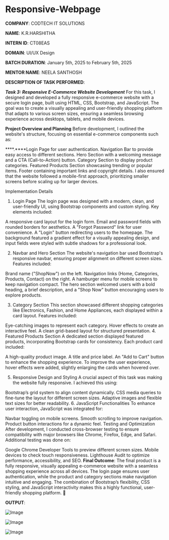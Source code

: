 # Responsive-Webpage

**COMPANY**: CODTECH IT SOLUTIONS

**NAME**: K.R.HARSHITHA

**INTERN ID**: CT08EAS

**DOMAIN**: UI/UX Design

**BATCH DURATION**: January 5th, 2025 to February 5th, 2025

**MENTOR NAME**: NEELA SANTHOSH

**DESCRIPTION OF TASK PERFORMED**:

***Task 3: Responsive E-Commerce Website Development***
For this task, I designed and developed a fully responsive e-commerce website with a secure login page, built using HTML, CSS, Bootstrap, and JavaScript. The goal was to create a visually appealing and user-friendly shopping platform that adapts to various screen sizes, ensuring a seamless browsing experience across desktops, tablets, and mobile devices.

**Project Overview and Planning**
Before development, I outlined the website's structure, focusing on essential e-commerce components such as:

****.****Login Page for user authentication.
Navigation Bar to provide easy access to different sections.
Hero Section with a welcoming message and a CTA (Call-to-Action) button.
Category Section to display product categories.
Featured Products Section showcasing trending or popular items.
Footer containing important links and copyright details.
I also ensured that the website followed a mobile-first approach, prioritizing smaller screens before scaling up for larger devices.

Implementation Details
1. Login Page
The login page was designed with a modern, clean, and user-friendly UI, using Bootstrap components and custom styling. Key elements included:

A responsive card layout for the login form.
Email and password fields with rounded borders for aesthetics.
A "Forgot Password" link for user convenience.
A "Login" button redirecting users to the homepage.
The background featured a gradient effect for a visually appealing design, and input fields were styled with subtle shadows for a professional look.

2. Navbar and Hero Section
The website's navigation bar used Bootstrap's responsive navbar, ensuring proper alignment on different screen sizes. Features included:

Brand name ("ShopNow") on the left.
Navigation links (Home, Categories, Products, Contact) on the right.
A hamburger menu for mobile screens to keep navigation compact.
The hero section welcomed users with a bold heading, a brief description, and a "Shop Now" button encouraging users to explore products.

3. Category Section
This section showcased different shopping categories like Electronics, Fashion, and Home Appliances, each displayed within a card layout. Features included:

Eye-catching images to represent each category.
Hover effects to create an interactive feel.
A clean grid-based layout for structured presentation.
4. Featured Products Section
A dedicated section displayed featured products, incorporating Bootstrap cards for consistency. Each product card included:

A high-quality product image.
A title and price label.
An "Add to Cart" button to enhance the shopping experience.
To improve the user experience, hover effects were added, slightly enlarging the cards when hovered over.

5. Responsive Design and Styling
A crucial aspect of this task was making the website fully responsive. I achieved this using:

Bootstrap’s grid system to align content dynamically.
CSS media queries to fine-tune the layout for different screen sizes.
Adaptive images and flexible text sizes for better readability.
6. JavaScript Functionalities
To enhance user interaction, JavaScript was integrated for:

Navbar toggling on mobile screens.
Smooth scrolling to improve navigation.
Product button interactions for a dynamic feel.
Testing and Optimization
After development, I conducted cross-browser testing to ensure compatibility with major browsers like Chrome, Firefox, Edge, and Safari. Additional testing was done on:

Google Chrome Developer Tools to preview different screen sizes.
Mobile devices to check touch responsiveness.
Lighthouse Audit to optimize performance, accessibility, and SEO.
**Final Outcome**:
The final product is a fully responsive, visually appealing e-commerce website with a seamless shopping experience across all devices. The login page ensures user authentication, while the product and category sections make navigation intuitive and engaging. The combination of Bootstrap’s flexibility, CSS styling, and JavaScript interactivity makes this a highly functional, user-friendly shopping platform. 🚀

**OUTPUT**: 

![Image](https://github.com/user-attachments/assets/4c7540ee-3c27-4ca1-9422-c3b3313dbc89)

![Image](https://github.com/user-attachments/assets/3c82247c-b838-4ae9-8b0c-52f9c1f23b99)

![Image](https://github.com/user-attachments/assets/07104322-14fc-4115-9035-031fb8c88d06)
